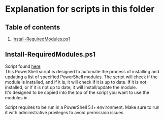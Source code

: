 # Explanation for scripts in this folder

## Table of contents <!-- omit in toc -->

1. [Install-RequiredModules.ps1](#install-requiredmodulesps1)

## Install-RequiredModules.ps1

Script found [here](/Scripts/Install-RequiredModules.ps1)  
This PowerShell script is designed to automate the process of installing and updating a list of specified PowerShell modules. The script will check if the module is installed, and if it is, it will check if it is up to date. If it is not installed, or if it is not up to date, it will install/update the module.  
It's designed to be copied into the top of the script you want to use the modules in.

Script requires to be run in a PowerShell 5.1+ environment. Make sure to run it with administrative privileges to avoid permission issues.
